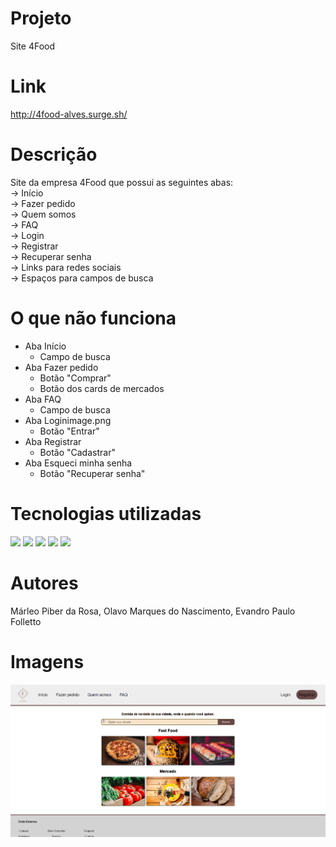 # Projeto
Site 4Food

# Link
http://4food-alves.surge.sh/

# Descrição
Site da empresa 4Food que possui as seguintes abas: <br/>
-> Início <br/>
-> Fazer pedido <br/>
-> Quem somos <br/>
-> FAQ <br/>
-> Login <br/>
-> Registrar <br/>
-> Recuperar senha <br/>
-> Links para redes sociais <br/>
-> Espaços para campos de busca

# O que não funciona
- Aba Início
    - Campo de busca
- Aba Fazer pedido
    - Botão "Comprar"
    - Botão dos cards de mercados
- Aba FAQ
    - Campo de busca
- Aba Loginimage.png
    - Botão "Entrar"
- Aba Registrar
    - Botão "Cadastrar"
- Aba Esqueci minha senha
    - Botão "Recuperar senha"

# Tecnologias utilizadas
<div>
<img src="https://img.shields.io/badge/Visual_Studio_Code-0078D4?style=for-the-badge&logo=visual%20studio%20code&logoColor=white">
<img src="https://img.shields.io/badge/HTML5-E34F26?style=for-the-badge&logo=html5&logoColor=white">
<img src="https://img.shields.io/badge/CSS3-1572B6?style=for-the-badge&logo=css3&logoColor=white">
<img src="https://img.shields.io/badge/GitHub-100000?style=for-the-badge&logo=github&logoColor=white">
<img src="https://img.shields.io/badge/Slack-4A154B?style=for-the-badge&logo=slack&logoColor=white">
</div>

# Autores
Márleo Piber da Rosa, Olavo Marques do Nascimento, Evandro Paulo Folletto

# Imagens
<img src="./img/site_1.png"/>